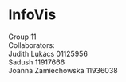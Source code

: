# InfoVis
Group 11\
Collaborators:\
  Judith Lukács 01125956\
  Sadush 11917666\
  Joanna Zamiechowska 11936038
